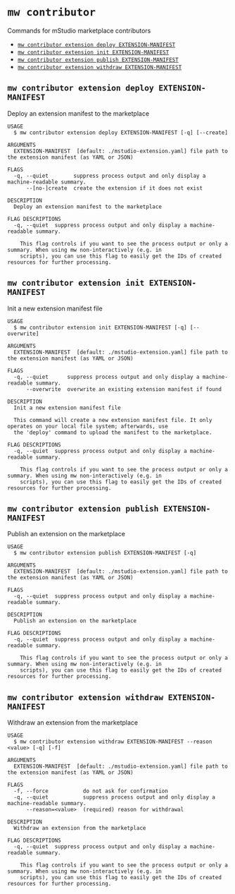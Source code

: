 `mw contributor`
================

Commands for mStudio marketplace contributors

* [`mw contributor extension deploy EXTENSION-MANIFEST`](#mw-contributor-extension-deploy-extension-manifest)
* [`mw contributor extension init EXTENSION-MANIFEST`](#mw-contributor-extension-init-extension-manifest)
* [`mw contributor extension publish EXTENSION-MANIFEST`](#mw-contributor-extension-publish-extension-manifest)
* [`mw contributor extension withdraw EXTENSION-MANIFEST`](#mw-contributor-extension-withdraw-extension-manifest)

## `mw contributor extension deploy EXTENSION-MANIFEST`

Deploy an extension manifest to the marketplace

```
USAGE
  $ mw contributor extension deploy EXTENSION-MANIFEST [-q] [--create]

ARGUMENTS
  EXTENSION-MANIFEST  [default: ./mstudio-extension.yaml] file path to the extension manifest (as YAML or JSON)

FLAGS
  -q, --quiet        suppress process output and only display a machine-readable summary.
      --[no-]create  create the extension if it does not exist

DESCRIPTION
  Deploy an extension manifest to the marketplace

FLAG DESCRIPTIONS
  -q, --quiet  suppress process output and only display a machine-readable summary.

    This flag controls if you want to see the process output or only a summary. When using mw non-interactively (e.g. in
    scripts), you can use this flag to easily get the IDs of created resources for further processing.
```

## `mw contributor extension init EXTENSION-MANIFEST`

Init a new extension manifest file

```
USAGE
  $ mw contributor extension init EXTENSION-MANIFEST [-q] [--overwrite]

ARGUMENTS
  EXTENSION-MANIFEST  [default: ./mstudio-extension.yaml] file path to the extension manifest (as YAML or JSON)

FLAGS
  -q, --quiet      suppress process output and only display a machine-readable summary.
      --overwrite  overwrite an existing extension manifest if found

DESCRIPTION
  Init a new extension manifest file

  This command will create a new extension manifest file. It only operates on your local file system; afterwards, use
  the 'deploy' command to upload the manifest to the marketplace.

FLAG DESCRIPTIONS
  -q, --quiet  suppress process output and only display a machine-readable summary.

    This flag controls if you want to see the process output or only a summary. When using mw non-interactively (e.g. in
    scripts), you can use this flag to easily get the IDs of created resources for further processing.
```

## `mw contributor extension publish EXTENSION-MANIFEST`

Publish an extension on the marketplace

```
USAGE
  $ mw contributor extension publish EXTENSION-MANIFEST [-q]

ARGUMENTS
  EXTENSION-MANIFEST  [default: ./mstudio-extension.yaml] file path to the extension manifest (as YAML or JSON)

FLAGS
  -q, --quiet  suppress process output and only display a machine-readable summary.

DESCRIPTION
  Publish an extension on the marketplace

FLAG DESCRIPTIONS
  -q, --quiet  suppress process output and only display a machine-readable summary.

    This flag controls if you want to see the process output or only a summary. When using mw non-interactively (e.g. in
    scripts), you can use this flag to easily get the IDs of created resources for further processing.
```

## `mw contributor extension withdraw EXTENSION-MANIFEST`

Withdraw an extension from the marketplace

```
USAGE
  $ mw contributor extension withdraw EXTENSION-MANIFEST --reason <value> [-q] [-f]

ARGUMENTS
  EXTENSION-MANIFEST  [default: ./mstudio-extension.yaml] file path to the extension manifest (as YAML or JSON)

FLAGS
  -f, --force           do not ask for confirmation
  -q, --quiet           suppress process output and only display a machine-readable summary.
      --reason=<value>  (required) reason for withdrawal

DESCRIPTION
  Withdraw an extension from the marketplace

FLAG DESCRIPTIONS
  -q, --quiet  suppress process output and only display a machine-readable summary.

    This flag controls if you want to see the process output or only a summary. When using mw non-interactively (e.g. in
    scripts), you can use this flag to easily get the IDs of created resources for further processing.
```
